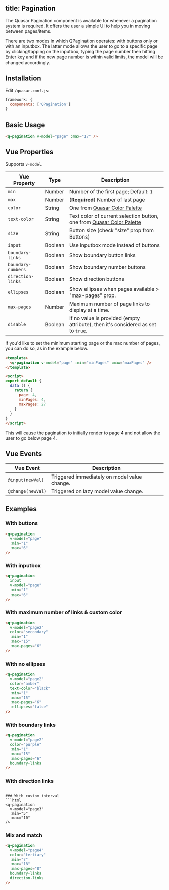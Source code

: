 title: Pagination
---
The Quasar Pagination component is available for whenever a pagination system is required. It offers the user a simple UI to help you in moving between pages/items.

There are two modes in which QPagination operates: with buttons only or with an inputbox. The latter mode allows the user to go to a specific page by clicking/tapping on the inputbox, typing the page number then hitting Enter key and if the new page number is within valid limits, the model will be changed accordingly.
<input type="hidden" data-fullpage-demo="navigation/pagination">

## Installation
Edit `/quasar.conf.js`:
```js
framework: {
  components: ['QPagination']
}
```

## Basic Usage

``` html
<q-pagination v-model="page" :max="17" />
```

## Vue Properties
Supports `v-model`.

| Vue Property | Type | Description |
| --- | --- | --- |
| `min` | Number | Number of the first page; Default: `1` |
| `max` | Number | (**Required**) Number of last page |
| `color` | String | One from [Quasar Color Palette](/components/color-palette.html) |
| `text-color` | String | Text color of current selection button, one from [Quasar Color Palette](/components/color-palette.html) |
| `size` | String | Button size (check "size" prop from Buttons) |
| `input` | Boolean | Use inputbox mode instead of buttons |
| `boundary-links` | Boolean | Show boundary button links |
| `boundary-numbers` | Boolean | Show boundary number buttons |
| `direction-links` | Boolean | Show direction buttons |
| `ellipses` | Boolean | Show ellipses when pages available > "max-pages" prop. |
| `max-pages` | Number | Maximum number of page links to display at a time. |
| `disable` | Boolean | If no value is provided (empty attribute), then it's considered as set to `true`. |

If you'd like to set the minimum starting page or the max number of pages, you can do so, as in the example below.

```html
<template>
  <q-pagination v-model="page" :min="minPages" :max="maxPages" />
</template>

<script>
export default {
  data () {
    return {
      page: 4,
      minPages: 4,
      maxPages: 27
    }
  }
}
</script>
```
This will cause the pagination to initially render to page 4 and not allow the user to go below page 4.

## Vue Events
| Vue Event | Description |
| --- | --- |
| `@input(newVal)` | Triggered immediately on model value change. |
| `@change(newVal)` | Triggered on lazy model value change. |

## Examples

### With buttons
```html
<q-pagination
  v-model="page"
  :min="1"
  :max="6"
/>
```

### With inputbox
```html
<q-pagination
  input
  v-model="page"
  :min="1"
  :max="6"
/>
```

### With maximum number of links & custom color
```html
<q-pagination
  v-model="page2"
  color="secondary"
  :min="1"
  :max="15"
  :max-pages="6"
/>
```

### With no ellipses
```html
<q-pagination
  v-model="page2"
  color="amber"
  text-color="black"
  :min="1"
  :max="15"
  :max-pages="6"
  :ellipses="false"
/>
```

### With boundary links
```html
<q-pagination
  v-model="page2"
  color="purple"
  :min="1"
  :max="15"
  :max-pages="6"
  boundary-links
/>
```

### With direction links
<q-pagination
  v-model="page2"
  color="teal"
  :min="1"
  :max="15"
  :max-pages="6"
  direction-links
/>
```

### With custom interval
```html
<q-pagination
  v-model="page3"
  :min="5"
  :max="10"
/>
```

### Mix and match
```html
<q-pagination
  v-model="page4"
  color="tertiary"
  :min="7"
  :max="18"
  :max-pages="8"
  boundary-links
  direction-links
/>
```
